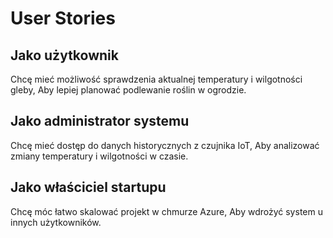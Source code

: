 # User Stories

## Jako użytkownik
Chcę mieć możliwość sprawdzenia aktualnej temperatury i wilgotności gleby,
Aby lepiej planować podlewanie roślin w ogrodzie.

## Jako administrator systemu
Chcę mieć dostęp do danych historycznych z czujnika IoT,
Aby analizować zmiany temperatury i wilgotności w czasie.

## Jako właściciel startupu
Chcę móc łatwo skalować projekt w chmurze Azure,
Aby wdrożyć system u innych użytkowników.
